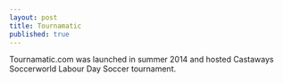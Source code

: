 ```yaml
---
layout: post
title: Tournamatic
published: true
---
```


Tournamatic.com was launched in summer 2014 and hosted Castaways Soccerworld Labour Day Soccer tournament.